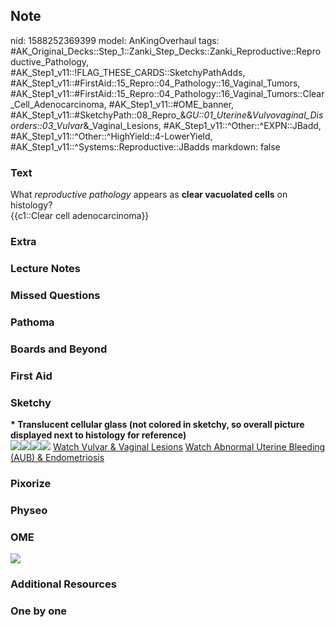 ## Note
nid: 1588252369399
model: AnKingOverhaul
tags: #AK_Original_Decks::Step_1::Zanki_Step_Decks::Zanki_Reproductive::Reproductive_Pathology, #AK_Step1_v11::!FLAG_THESE_CARDS::SketchyPathAdds, #AK_Step1_v11::#FirstAid::15_Repro::04_Pathology::16_Vaginal_Tumors, #AK_Step1_v11::#FirstAid::15_Repro::04_Pathology::16_Vaginal_Tumors::Clear_Cell_Adenocarcinoma, #AK_Step1_v11::#OME_banner, #AK_Step1_v11::#SketchyPath::08_Repro_&_GU::01_Uterine_&_Vulvovaginal_Disorders::03_Vulvar_&_Vaginal_Lesions, #AK_Step1_v11::^Other::^EXPN::JBadd, #AK_Step1_v11::^Other::^HighYield::4-LowerYield, #AK_Step1_v11::^Systems::Reproductive::JBadds
markdown: false

### Text
<div>
  What <i>reproductive pathology</i> appears as <b>clear vacuolated
  cells</b> on histology?
</div>
<div>
  {{c1::Clear cell adenocarcinoma}}
</div>

### Extra


### Lecture Notes


### Missed Questions


### Pathoma


### Boards and Beyond


### First Aid


### Sketchy
<div>
  <b>* Translucent cellular glass (not colored in sketchy, so
  overall picture displayed next to histology for reference)</b>
</div><img src=
"Zoverall%20picture-05514224744543d88995d8773d5bb7fd1d7f299d_1566160514431.JPG"><img src="paste-35d2da7fb85b83beb85096d6b0b07a22c8ef8834.jpg"><img src="Clear%20cell%20adenocarcinoma%20histology%20(use%20overall%20picture%20for%20this%20one).jpg"><img src="Zoverall%20picture-05514224744543d88995d8773d5bb7fd1d7f299d_1566160514431.JPG">
<a href=
"https://dashboard.sketchy.com/study/medical/courses/medical-pathophysiology/units/medical-pathophysiology-reproductive-gu/videos/medical-pathophysiology-reproductive-and-gu-uterine-and-vulvovaginal-disorders-vulvar-and-vaginal-lesions?utm_source=anki&utm_medium=partnership&utm_campaign=february_update&utm_content=medical">
Watch Vulvar & Vaginal Lesions</a> <a href=
"https://dashboard.sketchy.com/study/medical/courses/medical-pathophysiology/units/medical-pathophysiology-reproductive-gu/videos/medical-pathophysiology-reproductive-and-gu-uterine-and-vulvovaginal-disorders-abnormal-uterine-bleeding-aub-and-endometriosis?utm_source=anki&utm_medium=partnership&utm_campaign=february_update&utm_content=medical">
Watch Abnormal Uterine Bleeding (AUB) & Endometriosis</a>

### Pixorize


### Physeo


### OME
<div class="ome-widget">
  <a href="https://onlinemeded.org?ref=anki"><img src=
  "_OME_AnkiFlashcards_General_3.png"></a>
</div>

### Additional Resources


### One by one


